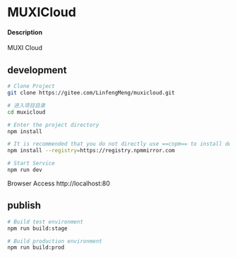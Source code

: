 # MUXICloud

#### Description
MUXI Cloud

## development

```bash
# Clone Project
git clone https://gitee.com/LinfengMeng/muxicloud.git

# 进入项目目录
cd muxicloud

# Enter the project directory
npm install

# It is recommended that you do not directly use ==cnpm== to install dependencies. There will be various strange bugs. The following operations can be used to solve the problem of slow download speed of npm
npm install --registry=https://registry.npmmirror.com

# Start Service
npm run dev
```

Browser Access http://localhost:80

## publish

```bash
# Build test environment
npm run build:stage

# Build production environment
npm run build:prod
```
